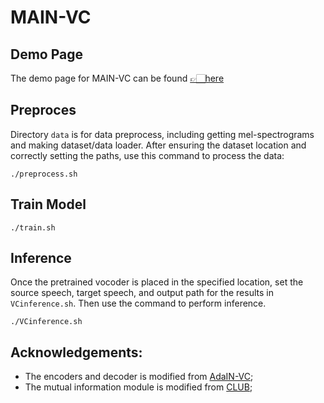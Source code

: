 # MAIN-VC

## Demo Page
The demo page for MAIN-VC can be found [👉🏻here](https://pecholal.github.io/MAIN-VC-demo/)

## Preproces
Directory ```data``` is for data preprocess, including getting mel-spectrograms and making dataset/data loader. After ensuring the dataset location and correctly setting the paths, use this command to process the data:
```
./preprocess.sh
```

## Train Model
```
./train.sh
```

## Inference
Once the pretrained vocoder is placed in the specified location, set the source speech, target speech, and output path for the results in ```VCinference.sh```. Then use the command to perform inference.
```
./VCinference.sh
```

## Acknowledgements:
* The encoders and decoder is modified from [AdaIN-VC](https://github.com/jjery2243542/adaptive_voice_conversion);
* The mutual information module is modified from [CLUB](https://github.com/Linear95/CLUB);

